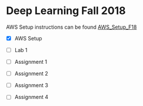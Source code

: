 # Deep Learning Fall 2018

AWS Setup instructions can be found [AWS_Setup_F18](/AWS_Setup.md) 


- [x] AWS Setup
- [ ] Lab 1
- [ ] Assignment 1
- [ ] Assignment 2
- [ ] Assignment 3
- [ ] Assignment 4
  
